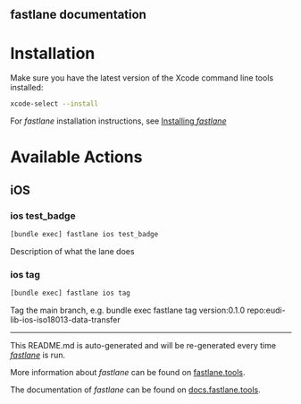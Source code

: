 fastlane documentation
----

# Installation

Make sure you have the latest version of the Xcode command line tools installed:

```sh
xcode-select --install
```

For _fastlane_ installation instructions, see [Installing _fastlane_](https://docs.fastlane.tools/#installing-fastlane)

# Available Actions

## iOS

### ios test_badge

```sh
[bundle exec] fastlane ios test_badge
```

Description of what the lane does

### ios tag

```sh
[bundle exec] fastlane ios tag
```

Tag the main branch, e.g. bundle exec fastlane tag version:0.1.0 repo:eudi-lib-ios-iso18013-data-transfer

----

This README.md is auto-generated and will be re-generated every time [_fastlane_](https://fastlane.tools) is run.

More information about _fastlane_ can be found on [fastlane.tools](https://fastlane.tools).

The documentation of _fastlane_ can be found on [docs.fastlane.tools](https://docs.fastlane.tools).
